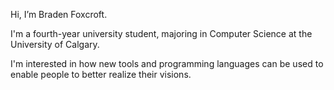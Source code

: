 Hi, I’m Braden Foxcroft.

I'm a fourth-year university student, majoring in Computer Science at the University of Calgary.

I'm interested in how new tools and programming languages can be used to enable people to better realize their visions.

<!---
braden-foxcroft/braden-foxcroft is a ✨ special ✨ repository because its `README.md` (this file) appears on your GitHub profile.
You can click the Preview link to take a look at your changes.
--->

